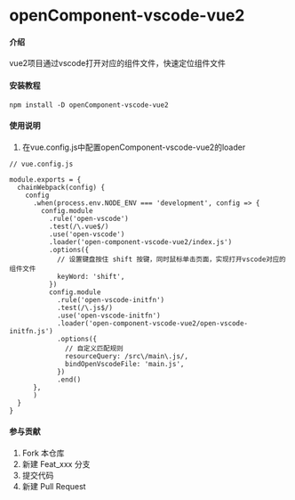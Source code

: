 # openComponent-vscode-vue2
#### 介绍
vue2项目通过vscode打开对应的组件文件，快速定位组件文件


#### 安装教程
```
npm install -D openComponent-vscode-vue2
```

#### 使用说明
1.  在vue.config.js中配置openComponent-vscode-vue2的loader
```
// vue.config.js

module.exports = {
  chainWebpack(config) {
    config
      .when(process.env.NODE_ENV === 'development', config => {
        config.module
          .rule('open-vscode')
          .test(/\.vue$/)
          .use('open-vscode')
          .loader('open-component-vscode-vue2/index.js')
          .options({
            // 设置键盘按住 shift 按键，同时鼠标单击页面，实现打开vscode对应的组件文件
            keyWord: 'shift',
          })
          config.module
            .rule('open-vscode-initfn')
            .test(/\.js$/)
            .use('open-vscode-initfn')
            .loader('open-component-vscode-vue2/open-vscode-initfn.js')
            .options({
              // 自定义匹配规则
              resourceQuery: /src\/main\.js/,
              bindOpenVscodeFile: 'main.js',
            })
            .end()
      },
      )
  }
}
```

#### 参与贡献

1.  Fork 本仓库
2.  新建 Feat_xxx 分支
3.  提交代码
4.  新建 Pull Request

